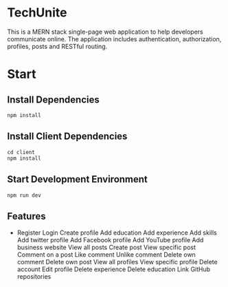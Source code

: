 # TechUnite

This is a MERN stack single-page web application to help developers communicate online. The application includes authentication, authorization, profiles, posts and RESTful routing.

# Start

## Install Dependencies

```
npm install

```

## Install Client Dependencies

```
cd client
npm install

```

## Start Development Environment

```
npm run dev

```

## Features

* Register
Login
Create profile
Add education
Add experience
Add skills
Add twitter profile
Add Facebook profile
Add YouTube profile
Add business website
View all posts
Create post
View specific post
Comment on a post
Like comment
Unlike comment
Delete own comment
Delete own post
View all profiles
View specific profile
Delete account
Edit profile
Delete experience
Delete education
Link GitHub repositories





